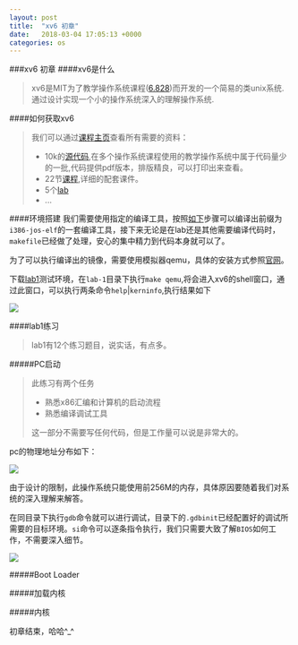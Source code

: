 ```yaml
---
layout: post
title:  "xv6 初章"
date:   2018-03-04 17:05:13 +0000
categories: os
---
```


###xv6 初章
####xv6是什么
>xv6是MIT为了教学操作系统课程([6.828](http://dspace.mit.edu/handle/1721.1/92292))而开发的一个简易的类unix系统. 通过设计实现一个小的操作系统深入的理解操作系统.

####如何获取xv6
>我们可以通过[课程主页](https://ocw.mit.edu/courses/electrical-engineering-and-computer-science/6-828-operating-system-engineering-fall-2012/index.htm)查看所有需要的资料：
>
> * 10k的[源代码](https://ocw.mit.edu/courses/electrical-engineering-and-computer-science/6-828-operating-system-engineering-fall-2012/lecture-notes-and-readings/MIT6_828F12_xv6-sourc-rev7.pdf),在多个操作系统课程使用的教学操作系统中属于代码量少的一批,代码提供pdf版本，排版精良，可以打印出来查看。
> * 22节[课程](https://ocw.mit.edu/courses/electrical-engineering-and-computer-science/6-828-operating-system-engineering-fall-2012/lecture-notes-and-readings/),详细的配套课件。
> * 5个[lab](https://ocw.mit.edu/courses/electrical-engineering-and-computer-science/6-828-operating-system-engineering-fall-2012/labs/)
> * ...

####环境搭建
我们需要使用指定的编译工具，按照[如下](https://ocw.mit.edu/courses/electrical-engineering-and-computer-science/6-828-operating-system-engineering-fall-2012/tools/)步骤可以编译出前缀为`i386-jos-elf`的一套编译工具，接下来无论是在lab还是其他需要编译代码时，`makefile`已经做了处理，安心的集中精力到代码本身就可以了。

为了可以执行编译出的镜像，需要使用模拟器qemu，具体的安装方式参照[官网](https://www.qemu.org/download/)。

下载[lab1](https://ocw.mit.edu/courses/electrical-engineering-and-computer-science/6-828-operating-system-engineering-fall-2012/labs/lab1.tar.gz)测试环境，在`lab-1`目录下执行`make qemu`,将会进入xv6的shell窗口，通过此窗口，可以执行两条命令`help`|`kerninfo`,执行结果如下

![](https://cl.ly/1y0O2N3K3I3d)

####lab1练习
> lab1有12个练习题目，说实话，有点多。

#####PC启动
> 此练习有两个任务
>
>  * 熟悉x86汇编和计算机的启动流程
>  * 熟悉编译调试工具
>
> 这一部分不需要写任何代码，但是工作量可以说是非常大的。

pc的物理地址分布如下：

![](https://cl.ly/2Y383Y471f0d)

由于设计的限制，此操作系统只能使用前256M的内存，具体原因要随着我们对系统的深入理解来解答。

在同目录下执行`gdb`命令就可以进行调试，目录下的`.gdbinit`已经配置好的调试所需要的目标环境。`si`命令可以逐条指令执行，我们只需要大致了解`BIOS`如何工作，不需要深入细节。

![](https://cl.ly/0U0E101G382G)

#####Boot Loader

#####加载内核

#####内核

初章结束，哈哈^_^

